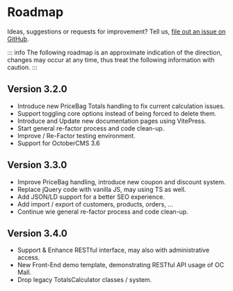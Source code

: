 <script setup>
import BadgeStd from '../.vitepress/components/BadgeStd.vue'
</script>

# Roadmap

Ideas, suggestions or requests for improvement? Tell us, [file out an issue on GitHub](https://github.com/OFFLINE-GmbH/oc-mall-plugin/issues).

::: info 
The following roadmap is an approximate indication of the direction, changes may occur at any time,
thus treat the following information with caution.
:::

## Version 3.2.0

<BadgeStd label="Coming Soon" color="danger" />

- Introduce new PriceBag Totals handling to fix current calculation issues.
- Support toggling core options instead of being forced to delete them.
- Introduce and Update new documentation pages using VitePress.
- Start general re-factor process and code clean-up.
- Improve / Re-Factor testing environment.
- Support for OctoberCMS 3.6

## Version 3.3.0

<BadgeStd label="Work in Progress" color="warning" />

- Improve PriceBag handling, introduce new coupon and discount system.
- Replace jQuery code with vanilla JS, may using TS as well.
- Add JSON/LD support for a better SEO experience.
- Add import / export of customers, products, orders, ...
- Continue wie general re-factor process and code clean-up.

## Version 3.4.0

<BadgeStd label="Future Plans" color="tip" />

- Support & Enhance RESTful interface, may also with administrative access.
- New Front-End demo template, demonstrating RESTful API usage of OC Mall.
- Drop legacy TotalsCalculator classes / system.
